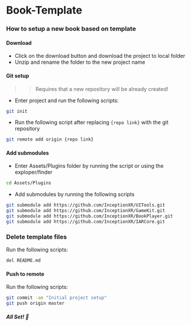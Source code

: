# Book-Template


### How to setup a new book based on template

#### Download
* Click on the download button and download the project to local folder
* Unzip and rename the folder to the new project name

#### Git setup
>> Requires that a new repository will be already created!
* Enter project and run the following scripts:
```bash
git init
```
* Run the following script after replacing `{repo link}` with the git repository
```bash
git remote add origin {repo link}
```

#### Add submodules

* Enter Assets/Plugins folder by running the script or using the exploper/finder
```bash
cd Assets/Plugins
```
* Add submodules by running the following scripts
```bash
git submodule add https://github.com/InceptionXR/UITools.git
git submodule add https://github.com/InceptionXR/GameKit.git
git submodule add https://github.com/InceptionXR/BookPlayer.git
git submodule add https://github.com/InceptionXR/IARCore.git
```

### Delete template files
Run the following scripts:
```bash
del README.md
```

#### Push to remote
Run the following scripts:
```bash
git commit -am "Initial project setup"
git push origin master
```

##### All Set! 🎉
